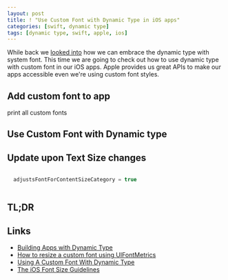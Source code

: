 ```yaml
---
layout: post
title: ! "Use Custom Font with Dynamic Type in iOS apps"
categories: [swift, dynamic type]
tags: [dynamic type, swift, apple, ios]
---
```


While back we [looked into](/embracing-dynamic-type/) how we can embrace the dynamic type with system font. This time we are going to check out how to use dynamic type with custom font in our iOS apps. Apple provides us great APIs to make our apps accessible even we're using custom font styles.

<!--more-->

## Add custom font to app

print all custom fonts

## Use Custom Font with Dynamic type




## Update upon Text Size changes

```swift

  adjustsFontForContentSizeCategory = true
  
```

  
## TL;DR


## Links

* [Building Apps with Dynamic Type](https://developer.apple.com/videos/play/wwdc2017/245/)
* [How to resize a custom font using UIFontMetrics](https://www.hackingwithswift.com/example-code/uikit/how-to-resize-a-custom-font-using-uifontmetrics)
* [Using A Custom Font With Dynamic Type](https://useyourloaf.com/blog/using-a-custom-font-with-dynamic-type/)
* [The iOS Font Size Guidelines](https://learnui.design/blog/ios-font-size-guidelines.html)
